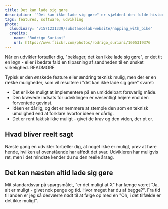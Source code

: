 ```yaml
---
title: Det kan lade sig gøre
description: '"Det kan ikke lade sig gøre" er sjældent den fulde historie'
tags: features, software, udvikling
photo:
  cloudinary: "v1571231339/substancelab-website/napping_with_bike"
  credits:
    name: "Rodrigo Suriani"
    url: https://www.flickr.com/photos/rodrigo_suriani/1605319376
---
```


Når en udvikler fortæller dig, "beklager, det kan ikke lade sig gøre", er det tit en løgn - eller i bedste fald en tilpasning af sandheden til en ønsket virkelighed.
READMORE

Typisk er den ønskede feature eller ændring teknisk mulig, men der er en række muligheder, som vil resultere i "det kan ikke lade sig gøre" svaret:

* Det er ikke muligt at implementere på en umiddelbart forsvarlig måde.
* Den krævede indsats for udviklingen er væsentligt højere end den forventede gevinst.
* Idéen er dårlig, og det er nemmere at stemple den som en teknisk umulighed end at forklare hvorfor idéen er dårlig.
* Det er rent faktisk ikke muligt - givet de krav og den viden, der pt er.

## Hvad bliver reelt sagt

Næste gang en udvikler fortæller dig, at noget ikke er muligt, prøv at høre hende, hvilken af ovenstående har affødt det svar. Udvikleren har muligvis ret, men i det mindste kender du nu den reelle årsag.

## Det kan næsten altid lade sig gøre

Mit standardsvar på spørgsmålet, "er det muligt at X" har længe været "Ja, alt er muligt - givet nok penge og tid. Hvor meget har du af begge?". Fra tid til anden er jeg så desværre nødt til at følge op med en "Oh, i det tilfælde er det ikke muligt".
